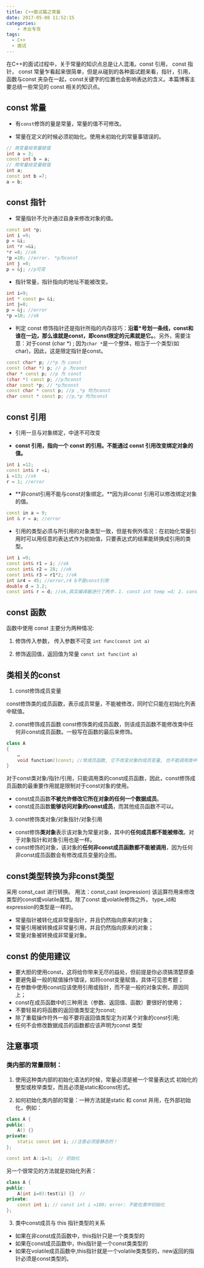 ```yaml
---
title: C++面试篇之常量
date: 2017-05-08 11:52:15
categories:
	- 术业专攻
tags:
  - C++
  - 面试
---
```


在C++的面试过程中，关于常量的知识点总是让人混淆。const 引用， const 指针， const 常量乍看起来很简单，但是从碰到的各种面试题来看，指针，引用，函数与const 夹杂在一起，const关键字的位置也会影响表达的含义。本篇博客主要总结一些常见的 const 相关的知识点。
<!-- more -->

## const 常量

- 有`const`修饰的量是常量，常量的值不可修改。

- 常量在定义的时候必须初始化。使用未初始化的常量事错误的。

```cpp
// 用变量给常量赋值
int a = 3;
const int b = a;
// 用常量给变量赋值
int a;
const int b =7;
a = b;
```

## const 指针

- 常量指针不允许通过自身来修改对象的值。

```cpp
const int *p;
int i =9;
p = &i;
int *r =&i;
*r =8; //ok
*p =10; //error， *p为const
int j =0;
p = &j; //p可变
```

- 指针常量，指针指向的地址不能被改变。

```cpp
int i=9;
int * const p= &i;
int j=8;
p = &j; //error
*p =10; //ok
```

- 判定 const 修饰指针还是指针所指的内存技巧：**沿着*号划一条线，const和谁在一边，那么谁就是const，即const限定的元素就是它。**。另外，需要注意：对于const (char *) ; 因为`char *`是一个整体，相当于一个类型(如 char)，因此，这是限定指针是const。

```cpp
const char* p; //*p 为 const
const (char *) p; // p 为const
char * const p; //p 为 const
(char *) const p; //p为const
char const *p; // *p为const
const char * const p; //p ,*p 均为const
char const * const p; //p,*p 均为const
```
## const 引用

- 引用一旦与对象绑定，中途不可改变

- **const 引用，指向一个 const 的引用。不能通过 const 引用改变绑定对象的值。**

```cpp
int i =12;
const int& r =i;
i =13; //ok
r = 1; //error
```

- **非const引用不能与const对象绑定。**因为非const 引用可以修改绑定对象的值。

```cpp
const in a = 9;
int & r = a; //error
```

- 引用的类型必须与所引用的对象类型一致，但是有例外情况：在初始化常量引用时可以用任意的表达式作为初始值，只要表达式的结果能转换成引用的类型。

```cpp
int i =9;
const int& r1 = i; //ok
const int& r2 = 28; //ok
const int& r3 = r1*2; //ok
int &r4 = 45; //error,r4 b不是const引用
double d = 3.2;
const int& r = d; //ok,其实编译器进行了两步，1. const int temp =d; 2. const int &r = temp;
```

## const 函数
函数中使用 const 主要分为两种情况:
1. 修饰传入参数， 传入参数不可变
`int func(const int a)`

2. 修饰返回值，返回值为常量
`const int func(int a)`

## 类相关的const

1. const修饰成员变量 

const修饰类的成员函数，表示成员常量，不能被修改，同时它只能在初始化列表中赋值。 

2. const修饰成员函数 
const修饰类的成员函数，则该成员函数不能修改类中任何非const成员函数。一般写在函数的最后来修饰。

```cpp
class A
{ 
    …
    void function()const; //常成员函数, 它不改变对象的成员变量, 也不能调用类中任何非const成员函数。
}
```
对于const类对象/指针/引用，只能调用类的const成员函数，因此，const修饰成员函数的最重要作用就是限制对于const对象的使用。
  - const成员函数**不被允许修改它所在对象的任何一个数据成员**。 
  - const成员函数**能够访问对象的const成员**，而其他成员函数不可以。

3. const修饰类对象/对象指针/对象引用 
- const修饰**类对象**表示该对象为常量对象，其中的**任何成员都不能被修改**。对于对象指针和对象引用也是一样。 
- const修饰的对象，该对象的**任何非const成员函数都不能被调用**，因为任何非const成员函数会有修改成员变量的企图。 

## const类型转换为非const类型
采用 const_cast 进行转换。 
用法：const_cast (expression) 
该运算符用来修改类型的const或volatile属性。除了const 或volatile修饰之外， type_id和expression的类型是一样的。 
- 常量指针被转化成非常量指针，并且仍然指向原来的对象； 
- 常量引用被转换成非常量引用，并且仍然指向原来的对象； 
- 常量对象被转换成非常量对象。

## const 的使用建议
- 要大胆的使用const，这将给你带来无尽的益处，但前提是你必须搞清楚原委
- 要避免最一般的赋值操作错误，如将const变量赋值，具体可见思考题；
- 在参数中使用const应该使用引用或指针，而不是一般的对象实例，原因同上；
- const在成员函数中的三种用法（参数、返回值、函数）要很好的使用；
- 不要轻易的将函数的返回值类型定为const;
- 除了重载操作符外一般不要将返回值类型定为对某个对象的const引用;
- 任何不会修改数据成员的函数都应该声明为const 类型

## 注意事项
### 类内部的常量限制：
1. 使用这种类内部的初始化语法的时候，常量必须是被一个常量表达式 
初始化的整型或枚举类型，而且必须是static和const形式。

2. 如何初始化类内部的常量：一种方法就是static 和 const 并用，在外部初始化，例如： 
```cpp
class A { 
public: 
    A() {} 
private: 
    static const int i; //注意必须是静态的！ 
}; 

const int A::i=3;  // 初始化
```

另一个很常见的方法就是初始化列表：
```cpp
class A { 
public: 
    A(int i=0):test(i) {}  // 
private: 
    const int i; // const int i =100; error: 不能在类中初始化
};
```

3. 类中const成员与 this 指针类型的关系
- 如果在非const成员函数中，this指针只是一个类类型的
- 如果在const成员函数中，this指针是一个const类类型的
- 如果在volatile成员函数中,this指针就是一个volatile类类型的，new返回的指针必须是const类型的。